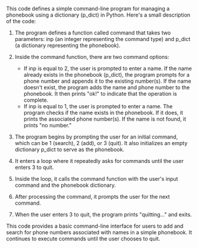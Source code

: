 This code defines a simple command-line program for managing a phonebook using a dictionary (p_dict) in Python. Here's a small description of the code:

1) The program defines a function called command that takes two parameters: inp (an integer representing the command type) and p_dict (a dictionary representing the phonebook).

2) Inside the command function, there are two command options:
    - If inp is equal to 2, the user is prompted to enter a name. If the name already exists in the phonebook (p_dict), the program prompts for a phone number and appends it to the existing number(s). If the name doesn't exist, the program adds the name and phone number to the phonebook. It then prints "ok!" to indicate that the operation is complete.
    - If inp is equal to 1, the user is prompted to enter a name. The program checks if the name exists in the phonebook. If it does, it prints the associated phone number(s). If the name is not found, it prints "no number."
3) The program begins by prompting the user for an initial command, which can be 1 (search), 2 (add), or 3 (quit). It also initializes an empty dictionary p_dict to serve as the phonebook.

4) It enters a loop where it repeatedly asks for commands until the user enters 3 to quit.

5) Inside the loop, it calls the command function with the user's input command and the phonebook dictionary.

6) After processing the command, it prompts the user for the next command.

7) When the user enters 3 to quit, the program prints "quitting..." and exits.

This code provides a basic command-line interface for users to add and search for phone numbers associated with names in a simple phonebook. It continues to execute commands until the user chooses to quit.
